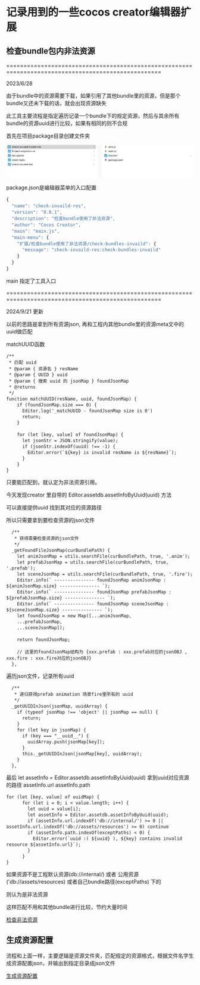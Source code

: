 #  记录用到的一些cocos creator编辑器扩展



## 检查bundle包内非法资源


===================================================================================================

2023/6/28

由于bundle中的资源需要下载，如果引用了其他bundle里的资源，但是那个bundle又还未下载的话，就会出现资源缺失

此工具主要流程是指定遍历记录一个bundle下的规定资源，然后与其余所有bundle的资源uuid进行比较，如果有相同的则不合规

首先在项目package目录创建文件夹

![package](https://github.com/h87545645/Blog/blob/main/cocos-creator/img/packageDir.png)

package.json是编辑器菜单的入口配置
```js
{
  "name": "check-invaild-res",
  "version": "0.0.1",
  "description": "检查bundle使用了非法资源",
  "author": "Cocos Creator",
  "main": "main.js",
  "main-menu": {
    "扩展/检查bundle使用了非法资源/check-bundles-invaild": {
      "message": "check-invaild-res:check-bundles-invaild"
    }
  }
}


```

main 指定了工具入口

===================================================================================================

2024/9/21 更新

以前的思路是拿到所有资源json, 再和工程内其他bundle里的资源meta文中的uuid做匹配

matchUUID函数
```
/**
 * 匹配 uuid
 * @param { 资源名 } resName 
 * @param { UUID } uuid 
 * @param { 搜索 uuid 的 jsonMap } foundJsonMap 
 * @returns 
 */
function matchUUID(resName, uuid, foundJsonMap) {
    if (foundJsonMap.size === 0) {
      Editor.log('_matchUUID - foundJsonMap size is 0')
      return;
    }

    for (let [key, value] of foundJsonMap) {
      let jsonStr = JSON.stringify(value);
      if (jsonStr.indexOf(uuid) !== -1) {
        Editor.error(`${key} is invalid resName is ${resName}`);
      }
    }
}
```
只要能匹配到，就认定为非法资源引用。

今天发现creator 里自带的 Editor.assetdb.assetInfoByUuid(uuid) 方法 

可以直接提供uuid 找到其对应的资源路径

所以只需要拿到要检查资源的json文件

```
  /**
   * 获得需要检查资源的json文件
   */
  _getFoundFileJsonMap(curBundlePath) {
    let animJsonMap = utils.searchFile(curBundlePath, true, '.anim');
    let prefabJsonMap = utils.searchFile(curBundlePath, true, '.prefab');
    let sceneJsonMap = utils.searchFile(curBundlePath, true, '.fire');
    Editor.info(` --------------- foundJsonMap animJsonMap : ${animJsonMap.size} --------------- `);
    Editor.info(` --------------- foundJsonMap prefabJsonMap : ${prefabJsonMap.size} --------------- `);
    Editor.info(` --------------- foundJsonMap sceneJsonMap : ${sceneJsonMap.size} --------------- `);
    let foundJsonMap = new Map([...animJsonMap,
    ...prefabJsonMap,
    ...sceneJsonMap]);

    return foundJsonMap;

    // 这里的foundJsonMap结构为 {xxx.prefab : xxx.prefab对应的jsonOBJ , xxx.fire : xxx.fire对应的jsonOBJ}
  },
```

遍历json文件，记录所有uuid

```
  /**
   * 递归获得prefab animation 场景fire里所有的 uuid
   */
  _getUUIDInJson(jsonMap, uuidArray) {
    if (typeof jsonMap !== 'object' || jsonMap == null) {
      return;
    }
    for (let key in jsonMap) {
      if (key === "__uuid__") {
        uuidArray.push(jsonMap[key]);
      }
      this._getUUIDInJson(jsonMap[key], uuidArray);
    }
  },
```

最后 let assetInfo = Editor.assetdb.assetInfoByUuid(uuid) 拿到uuid对应资源的路径 assetInfo.url assetInfo.path

```
for (let [key, value] of uuidMap) {
      for (let i = 0; i < value.length; i++) {
        let uuid = value[i];
        let assetInfo = Editor.assetdb.assetInfoByUuid(uuid);
        if (assetInfo.url.indexOf('db://internal/') >= 0 || assetInfo.url.indexOf('db://assets/resources') >= 0) continue
        if (assetInfo.path.indexOf(exceptPaths) < 0) {
          Editor.error(`uuid :( ${uuid} ), ${key} contains invalid resource ${assetInfo.url}`);
        }
      }
}

```

如果资源不是工程默认资源(db://internal/) 或者 公用资源('db://assets/resources) 或者自己bundle路径(exceptPaths) 下的

则认为是非法资源

这样匹配不用和其他bundle进行比较，节约大量时间

[检查非法资源](https://github.com/h87545645/Blog/tree/main/cocos-creator/%E7%BC%96%E8%BE%91%E5%99%A8%E6%89%A9%E5%B1%95/check-unused-invaild-res)

## 生成资源配置

流程和上面一样，主要逻辑是资源文件夹，匹配规定的资源格式，根据文件名字生成资源配置json，并输出到指定目录成json文件

[生成资源配置](https://github.com/h87545645/Blog/tree/main/cocos-creator/%E7%BC%96%E8%BE%91%E5%99%A8%E6%89%A9%E5%B1%95/client-tools)

